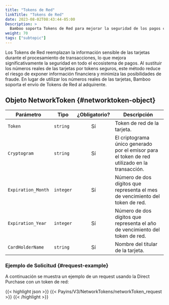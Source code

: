 ```yaml
---
title: "Tokens de Red"
linkTitle: "Tokens de Red"
date: 2023-08-02T08:43:44-05:00
Description: >
  Bamboo soporta Tokens de Red para mejorar la seguridad de los pagos con tarjetas. Esta tecnología reemplaza la información sensible de las tarjetas por tokens seguros, reduciendo significativamente el riesgo de filtraciones de datos sensibles en el ecosistema de pagos.
weight: 70
tags: ["subtopic"]
---
```

Los Tokens de Red reemplazan la información sensible de las tarjetas durante el procesamiento de transacciones, lo que mejora significativamente la seguridad en todo el ecosistema de pagos. Al sustituir los números reales de las tarjetas por tokens seguros, este método reduce el riesgo de exponer información financiera y minimiza las posibilidades de fraude. En lugar de utilizar los números reales de las tarjetas, Bamboo soporta el envío de Tokens de Red al adquirente. 

## Objeto NetworkToken {#networktoken-object}

| Parámetro | Tipo | ¿Obligatorio? | Descripción |
|-----------|------|:-------------:|-------------|
| `Token` | `string` | Sí | Token de red de la tarjeta. |
| `Cryptogram` | `string` | Sí | El criptograma único generado por el emisor para el token de red utilizado en la transacción. |
| `Expiration_Month` | `integer` | Sí | Número de dos dígitos que representa el mes de vencimiento del token de red. |
| `Expiration_Year` | `integer` | Sí | Número de dos dígitos que representa el año de vencimiento del token de red. |
| `CardHolderName` | `string` | Sí | Nombre del titular de la tarjeta. |

### Ejemplo de Solicitud {#request-example}
A continuación se muestra un ejemplo de un request usando la Direct Purchase con un token de red:

{{< highlight json >}}
{{< Payins/V3/NetworkTokens/networkToken_request >}}
{{< /highlight >}}